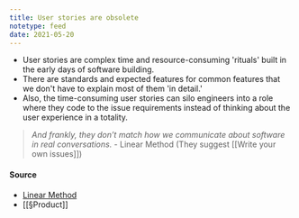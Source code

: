 ```yaml
---
title: User stories are obsolete
notetype: feed
date: 2021-05-20
---
```


- User stories are complex time and resource-consuming 'rituals' built in the early days of software building. 
- There are standards and expected features for common features that we don't have to explain most of them 'in detail.'
- Also, the time-consuming user stories can silo engineers into a  role where they code to the issue requirements instead of thinking about the user experience in a totality. 

> *And frankly, they don’t match how we communicate about software in real conversations.* - Linear Method (They suggest [[Write your own issues]])

#### Source
- [Linear Method](https://linear.app/method)
- [[§Product]]